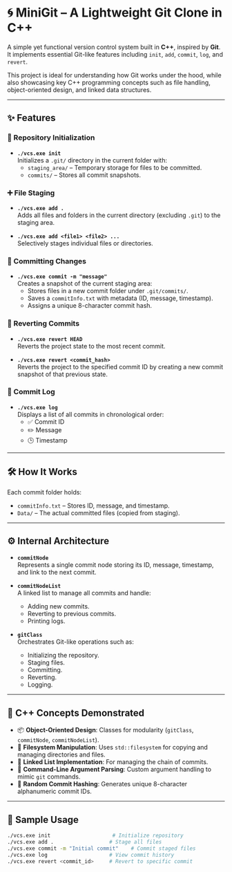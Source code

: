 # 🌀 MiniGit – A Lightweight Git Clone in C++

A simple yet functional version control system built in **C++**, inspired by **Git**.  
It implements essential Git-like features including `init`, `add`, `commit`, `log`, and `revert`.

This project is ideal for understanding how Git works under the hood, while also showcasing key C++ programming concepts such as file handling, object-oriented design, and linked data structures.

---

## ✨ Features

### 📁 Repository Initialization
- **`./vcs.exe init`**  
  Initializes a `.git/` directory in the current folder with:
  - `staging_area/` – Temporary storage for files to be committed.
  - `commits/` – Stores all commit snapshots.

### ➕ File Staging
- **`./vcs.exe add .`**  
  Adds all files and folders in the current directory (excluding `.git`) to the staging area.

- **`./vcs.exe add <file1> <file2> ...`**  
  Selectively stages individual files or directories.

### 📝 Committing Changes
- **`./vcs.exe commit -m "message"`**  
  Creates a snapshot of the current staging area:
  - Stores files in a new commit folder under `.git/commits/`.
  - Saves a `commitInfo.txt` with metadata (ID, message, timestamp).
  - Assigns a unique 8-character commit hash.

### 🔁 Reverting Commits
- **`./vcs.exe revert HEAD`**  
  Reverts the project state to the most recent commit.

- **`./vcs.exe revert <commit_hash>`**  
  Reverts the project to the specified commit ID by creating a new commit snapshot of that previous state.

### 📜 Commit Log
- **`./vcs.exe log`**  
  Displays a list of all commits in chronological order:
  - ✅ Commit ID  
  - ✏️ Message  
  - 🕒 Timestamp  

---

## 🛠️ How It Works


Each commit folder holds:
- `commitInfo.txt` – Stores ID, message, and timestamp.
- `Data/` – The actual committed files (copied from staging).

---

## ⚙️ Internal Architecture

- **`commitNode`**  
  Represents a single commit node storing its ID, message, timestamp, and link to the next commit.

- **`commitNodeList`**  
  A linked list to manage all commits and handle:
  - Adding new commits.
  - Reverting to previous commits.
  - Printing logs.

- **`gitClass`**  
  Orchestrates Git-like operations such as:
  - Initializing the repository.
  - Staging files.
  - Committing.
  - Reverting.
  - Logging.

---

## 🧠 C++ Concepts Demonstrated

- 📦 **Object-Oriented Design**: Classes for modularity (`gitClass`, `commitNode`, `commitNodeList`).
- 📁 **Filesystem Manipulation**: Uses `std::filesystem` for copying and managing directories and files.
- 🔗 **Linked List Implementation**: For managing the chain of commits.
- 🧠 **Command-Line Argument Parsing**: Custom argument handling to mimic `git` commands.
- 🧪 **Random Commit Hashing**: Generates unique 8-character alphanumeric commit IDs.

---

## 🧪 Sample Usage

```bash
./vcs.exe init                    # Initialize repository
./vcs.exe add .                  # Stage all files
./vcs.exe commit -m "Initial commit"    # Commit staged files
./vcs.exe log                    # View commit history
./vcs.exe revert <commit_id>     # Revert to specific commit

